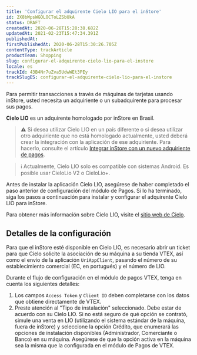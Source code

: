 ```yaml
---
title: 'Configurar el adquirente Cielo LIO para el inStore'
id: 2X8bWpsWGOLOCToLZSbUkA
status: DRAFT
createdAt: 2020-06-28T15:28:38.682Z
updatedAt: 2021-02-23T15:47:34.391Z
publishedAt: 
firstPublishedAt: 2020-06-28T15:30:26.705Z
contentType: trackArticle
productTeam: Shopping
slug: configurar-el-adquirente-cielo-lio-para-el-instore
locale: es
trackId: 43B4Nr7uZva5UdwWEt3PEy
trackSlugES: configurar-el-adquirente-cielo-lio-para-el-instore
---
```


Para permitir transacciones a través de máquinas de tarjetas usando inStore, usted necesita un adquiriente o un subadquirente para procesar sus pagos.

__Cielo LIO__ es un adquirente homologado por inStore en Brasil.

>⚠️ Si desea utilizar Cielo LIO en un país diferente o si desea utilizar otro adquiriente que no está homologado actualmente, usted deberá crear la integración con la aplicación de ese adquiriente. Para hacerlo, consulte el artículo [ Integrar inStore con un nuevo adquiriente de pagos](https://help.vtex.com/es/tracks/instore-integration--6NTqymtXmL9cNy8w1ouAod).

>ℹ️ Actualmente, Cielo LIO solo es compatible con sistemas Android. Es posible usar CieloLio V2 o CieloLio+.

Antes de instalar la aplicación Cielo LIO, asegúrese de haber completado el paso anterior de configuración del módulo de Pagos. Si lo ha terminado, siga los pasos a continuación para instalar y configurar el adquirente Cielo LIO para inStore.

Para obtener más información sobre Cielo LIO, visite el [sitio web de Cielo](https://www.cielo.com.br/comprar-maquina-de-cartao).

## Detalles de la configuración

Para que el inStore esté disponible en Cielo LIO, es necesario abrir un ticket para que Cielo solicite la asociación de su máquina a su tienda VTEX, así como el envío de la aplicación `UriAppClient`, pasando el número de su establecimiento comercial (EC, en portugués) y el número de LIO.

Durante el flujo de configuración en el módulo de pagos VTEX, tenga en cuenta los siguientes detalles:

1. Los campos `Access Token` y `Client ID` deben completarse con los datos que obtiene directamente de VTEX.
2. Preste atención al "Tipo de instalación" seleccionado. Debe estar de acuerdo con su Cielo LIO. Si no está seguro de qué opción se contrató, simule una venta en LIO (utilizando el sistema estándar de la máquina, fuera de inStore) y seleccione la opción Crédito, que enumerará las opciones de instalación disponibles (Administrador, Comerciante o Banco) en su máquina. Asegúrese de que la opción activa en la máquina sea la misma que la configurada en el módulo de Pagos de VTEX.
